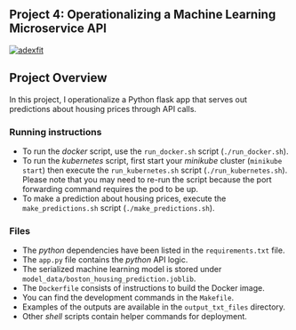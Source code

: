 ## Project 4: Operationalizing a Machine Learning Microservice API

[![adexfit](https://circleci.com/gh/adexfit/Devops-Project-4.svg?style=svg)](https://app.circleci.com/pipelines/github/adexfit/Devops-Project-4)

## Project Overview
In this project, I operationalize a Python flask app that serves out predictions about housing prices through API calls.

### Running instructions

+ To run the *docker* script, use the `run_docker.sh` script (`./run_docker.sh`).
+ To run the *kubernetes* script, first start your *minikube* cluster (`minikube start`) then execute the `run_kubernetes.sh` script (`./run_kubernetes.sh`). Please note that you may need to re-run the script because the port forwarding command requires the pod to be up.
+ To make a prediction about housing prices, execute the `make_predictions.sh` script (`./make_predictions.sh`).


### Files 

+ The *python* dependencies have been listed in the `requirements.txt` file.
+ The `app.py` file contains the *python* API logic.
+ The serialized machine learning model is stored under `model_data/boston_housing_prediction.joblib`.
+ The `Dockerfile` consists of instructions to build the Docker image.
+ You can find the development commands in the `Makefile`.
+ Examples of the outputs are available in the `output_txt_files` directory.
+ Other *shell* scripts contain helper commands for deployment.
